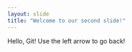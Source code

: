 ```yaml
---
layout: slide
title: "Welcome to our second slide!"
---
```

Hello, Git!
Use the left arrow to go back!

